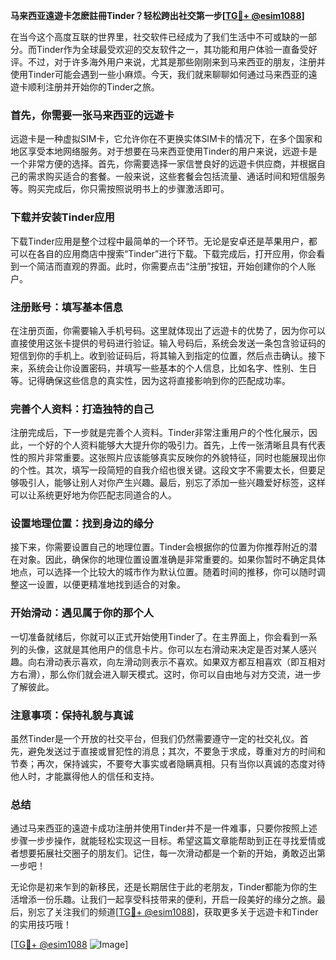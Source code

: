 **马来西亚遠遊卡怎麽註冊Tinder？轻松跨出社交第一步[[TG💪+ @esim1088](https://t.me/s/esim1088)]**

在当今这个高度互联的世界里，社交软件已经成为了我们生活中不可或缺的一部分。而Tinder作为全球最受欢迎的交友软件之一，其功能和用户体验一直备受好评。不过，对于许多海外用户来说，尤其是那些刚刚来到马来西亚的朋友，注册并使用Tinder可能会遇到一些小麻烦。今天，我们就来聊聊如何通过马来西亚的遠遊卡顺利注册并开始你的Tinder之旅。

### 首先，你需要一张马来西亚的远遊卡

远遊卡是一种虚拟SIM卡，它允许你在不更换实体SIM卡的情况下，在多个国家和地区享受本地网络服务。对于想要在马来西亚使用Tinder的用户来说，远遊卡是一个非常方便的选择。首先，你需要选择一家信誉良好的远遊卡供应商，并根据自己的需求购买适合的套餐。一般来说，这些套餐会包括流量、通话时间和短信服务等。购买完成后，你只需按照说明书上的步骤激活即可。

### 下载并安装Tinder应用

下载Tinder应用是整个过程中最简单的一个环节。无论是安卓还是苹果用户，都可以在各自的应用商店中搜索“Tinder”进行下载。下载完成后，打开应用，你会看到一个简洁而直观的界面。此时，你需要点击“注册”按钮，开始创建你的个人账户。

### 注册账号：填写基本信息

在注册页面，你需要输入手机号码。这里就体现出了远遊卡的优势了，因为你可以直接使用这张卡提供的号码进行验证。输入号码后，系统会发送一条包含验证码的短信到你的手机上。收到验证码后，将其输入到指定的位置，然后点击确认。接下来，系统会让你设置密码，并填写一些基本的个人信息，比如名字、性别、生日等。记得确保这些信息的真实性，因为这将直接影响到你的匹配成功率。

### 完善个人资料：打造独特的自己

注册完成后，下一步就是完善个人资料。Tinder非常注重用户的个性化展示，因此，一个好的个人资料能够大大提升你的吸引力。首先，上传一张清晰且具有代表性的照片非常重要。这张照片应该能够真实反映你的外貌特征，同时也能展现出你的个性。其次，填写一段简短的自我介绍也很关键。这段文字不需要太长，但要足够吸引人，能够让别人对你产生兴趣。最后，别忘了添加一些兴趣爱好标签，这样可以让系统更好地为你匹配志同道合的人。

### 设置地理位置：找到身边的缘分

接下来，你需要设置自己的地理位置。Tinder会根据你的位置为你推荐附近的潜在对象。因此，确保你的地理位置设置准确是非常重要的。如果你暂时不确定具体地点，可以选择一个比较大的城市作为默认位置。随着时间的推移，你可以随时调整这一设置，以便更精准地找到适合的对象。

### 开始滑动：遇见属于你的那个人

一切准备就绪后，你就可以正式开始使用Tinder了。在主界面上，你会看到一系列的头像，这就是其他用户的信息卡片。你可以左右滑动来决定是否对某人感兴趣。向右滑动表示喜欢，向左滑动则表示不喜欢。如果双方都互相喜欢（即互相对方右滑），那么你们就会进入聊天模式。这时，你可以自由地与对方交流，进一步了解彼此。

### 注意事项：保持礼貌与真诚

虽然Tinder是一个开放的社交平台，但我们仍然需要遵守一定的社交礼仪。首先，避免发送过于直接或冒犯性的消息；其次，不要急于求成，尊重对方的时间和节奏；再次，保持诚实，不要夸大事实或者隐瞒真相。只有当你以真诚的态度对待他人时，才能赢得他人的信任和支持。

### 总结

通过马来西亚的遠遊卡成功注册并使用Tinder并不是一件难事，只要你按照上述步骤一步步操作，就能轻松实现这一目标。希望这篇文章能帮助到正在寻找爱情或者想要拓展社交圈子的朋友们。记住，每一次滑动都是一个新的开始，勇敢迈出第一步吧！

无论你是初来乍到的新移民，还是长期居住于此的老朋友，Tinder都能为你的生活增添一份乐趣。让我们一起享受科技带来的便利，开启一段美好的缘分之旅。最后，别忘了关注我们的频道[[TG💪+ @esim1088](https://t.me/s/esim1088)]，获取更多关于远遊卡和Tinder的实用技巧哦！

[[TG💪+ @esim1088](https://t.me/s/esim1088) ![Image](https://i.postimg.cc/4NQfJmqS/Snipaste-2025-05-13-00-14-12.png)]